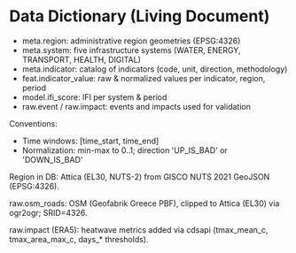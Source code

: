 ﻿# Data Dictionary (Living Document)
- meta.region: administrative region geometries (EPSG:4326)
- meta.system: five infrastructure systems (WATER, ENERGY, TRANSPORT, HEALTH, DIGITAL)
- meta.indicator: catalog of indicators (code, unit, direction, methodology)
- feat.indicator_value: raw & normalized values per indicator, region, period
- model.ifi_score: IFI per system & period
- raw.event / raw.impact: events and impacts used for validation

Conventions:
- Time windows: [time_start, time_end]
- Normalization: min-max to 0..1; direction 'UP_IS_BAD' or 'DOWN_IS_BAD'

Region in DB: Attica (EL30, NUTS-2) from GISCO NUTS 2021 GeoJSON (EPSG:4326).

raw.osm_roads: OSM (Geofabrik Greece PBF), clipped to Attica (EL30) via ogr2ogr; SRID=4326.

raw.impact (ERA5): heatwave metrics added via cdsapi (tmax_mean_c, tmax_area_max_c, days_* thresholds).
